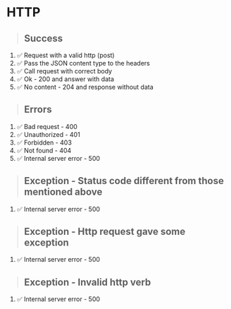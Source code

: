 # HTTP

> ## Success
1. ✅ Request with a valid http (post)
2. ✅ Pass the JSON content type to the headers
3. ✅ Call request with correct body
4. ✅ Ok - 200 and answer with data
5. ✅ No content - 204 and response without data

> ## Errors
1. ✅ Bad request - 400
2. ✅ Unauthorized - 401
3. ✅ Forbidden - 403
4. ✅ Not found - 404
5. ✅ Internal server error - 500

> ## Exception - Status code different from those mentioned above
1. ✅ Internal server error - 500

> ## Exception - Http request gave some exception
1. ✅ Internal server error - 500

> ## Exception - Invalid http verb
1. ✅ Internal server error - 500